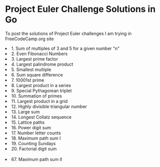 # Project Euler Challenge Solutions in Go
To post the solutions of Project Euler challenges I am trying in FreeCodeCamp.org site

<td>
  <li>1. Sum of multiples of 3 and 5 for a given number "n"</li>
  <li>2. Even Fibonacci Numbers</li>
  <li>3. Largest prime factor</li>
  <li>4. Largest palindrome product</li>
  <li>5. Smallest multiple</li>
  <li>6. Sum square difference</li>
  <li>7. 10001st prime</li>
  <li>8. Largest product in a series</li>
  <li>9. Special Pythagorean triplet</li>
  <li>10. Summation of primes</li>
  <li>11. Largest product in a grid</li>
  <li>12. Highly divisible triangular number</li>
  <li>13. Large sum</li>
  <li>14. Longest Collatz sequence</li>
  <li>15. Lattice paths</li>
  <li>16. Power digit sum</li>
  <li>17. Number letter counts</li>
  <li>18. Maximum path sum I</li>
  <li>19. Counting Sundays</li>
  <li>20. Factorial digit sum</li>
    
   <br/>
   <li>67. Maximum path sum II</li>
</td>
